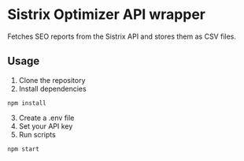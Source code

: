 # Sistrix Optimizer API wrapper
Fetches SEO reports from the Sistrix API and stores them as CSV files.

## Usage

1. Clone the repository
2. Install dependencies
```
npm install
```
3. Create a .env file
4. Set your API key
5. Run scripts
```
npm start
```



